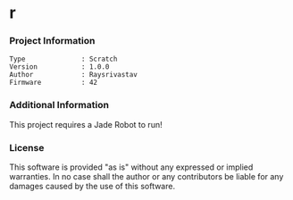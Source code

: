 r
================



### Project Information
```
Type              : Scratch
Version           : 1.0.0
Author            : Raysrivastav
Firmware          : 42
```

### Additional Information
This project requires a Jade Robot to run!

### License
This software is provided "as is" without any expressed or implied warranties.  In no case shall the author or any contributors be liable for any damages caused by the use of this software.

